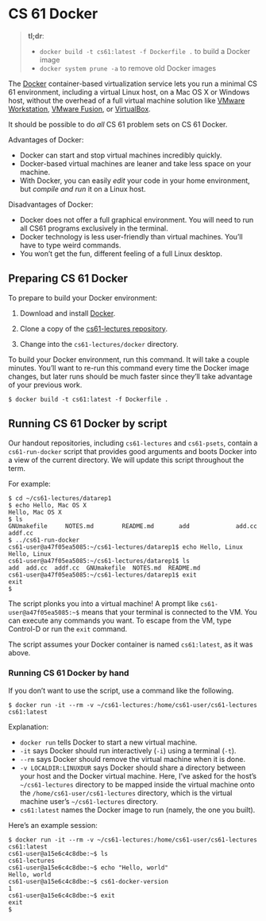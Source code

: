 CS 61 Docker
============

> **tl;dr**:
> * `docker build -t cs61:latest -f Dockerfile .` to build a Docker image
> * `docker system prune -a` to remove old Docker images

The [Docker][] container-based virtualization service lets you run a minimal
CS 61 environment, including a virtual Linux host, on a Mac OS X or Windows
host, without the overhead of a full virtual machine solution like [VMware
Workstation][], [VMware Fusion][], or [VirtualBox][].

It should be possible to do *all* CS 61 problem sets on CS 61 Docker.

Advantages of Docker:

* Docker can start and stop virtual machines incredibly quickly.
* Docker-based virtual machines are leaner and take less space on your machine.
* With Docker, you can easily *edit* your code in your home environment, but
  *compile and run* it on a Linux host.

Disadvantages of Docker:

* Docker does not offer a full graphical environment. You will need to run all
  CS61 programs exclusively in the terminal.
* Docker technology is less user-friendly than virtual machines. You’ll have
  to type weird commands.
* You won’t get the fun, different feeling of a full Linux desktop.


## Preparing CS 61 Docker

To prepare to build your Docker environment:

1.  Download and install [Docker][].

2.  Clone a copy of the [cs61-lectures repository][].

3.  Change into the `cs61-lectures/docker` directory.

To build your Docker environment, run this command. It will take a couple
minutes. You’ll want to re-run this command every time the Docker image
changes, but later runs should be much faster since they’ll take advantage of
your previous work.

```shellsession
$ docker build -t cs61:latest -f Dockerfile .
```

## Running CS 61 Docker by script

Our handout repositories, including `cs61-lectures` and `cs61-psets`, contain
a `cs61-run-docker` script that provides good arguments and boots Docker into
a view of the current directory. We will update this script throughout the
term.

For example:

```shellsession
$ cd ~/cs61-lectures/datarep1
$ echo Hello, Mac OS X
Hello, Mac OS X
$ ls
GNUmakefile     NOTES.md        README.md       add             add.cc          addf.cc
$ ../cs61-run-docker
cs61-user@a47f05ea5085:~/cs61-lectures/datarep1$ echo Hello, Linux
Hello, Linux
cs61-user@a47f05ea5085:~/cs61-lectures/datarep1$ ls
add  add.cc  addf.cc  GNUmakefile  NOTES.md  README.md
cs61-user@a47f05ea5085:~/cs61-lectures/datarep1$ exit
exit
$ 
```

The script plonks you into a virtual machine! A prompt like
`cs61-user@a47f05ea5085:~$` means that your terminal is connected to the VM.
You can execute any commands you want. To escape from the VM, type Control-D
or run the `exit` command.

The script assumes your Docker container is named `cs61:latest`, as it was above.


### Running CS 61 Docker by hand

If you don’t want to use the script, use a command like the following.

```shellsession
$ docker run -it --rm -v ~/cs61-lectures:/home/cs61-user/cs61-lectures cs61:latest
```

Explanation:

* `docker run` tells Docker to start a new virtual machine.
* `-it` says Docker should run interactively (`-i`) using a terminal (`-t`).
* `--rm` says Docker should remove the virtual machine when it is done.
* `-v LOCALDIR:LINUXDUR` says Docker should share a directory between your
  host and the Docker virtual machine. Here, I’ve asked for the host’s
  `~/cs61-lectures` directory to be mapped inside the virtual machine onto the
  `/home/cs61-user/cs61-lectures` directory, which is the virtual machine
  user’s `~/cs61-lectures` directory.
* `cs61:latest` names the Docker image to run (namely, the one you built).

Here’s an example session:

```shellsession
$ docker run -it --rm -v ~/cs61-lectures:/home/cs61-user/cs61-lectures cs61:latest
cs61-user@a15e6c4c8dbe:~$ ls
cs61-lectures
cs61-user@a15e6c4c8dbe:~$ echo "Hello, world"
Hello, world
cs61-user@a15e6c4c8dbe:~$ cs61-docker-version
1
cs61-user@a15e6c4c8dbe:~$ exit
exit
$ 
```

[Docker]: https://docker.com/
[VMware Workstation]: https://www.vmware.com/products/workstation-player.html
[VMware Fusion]: https://www.vmware.com/products/fusion.html
[VirtualBox]: https://www.virtualbox.org/
[cs61-lectures repository]: https://github.com/cs61/cs61-lectures/
